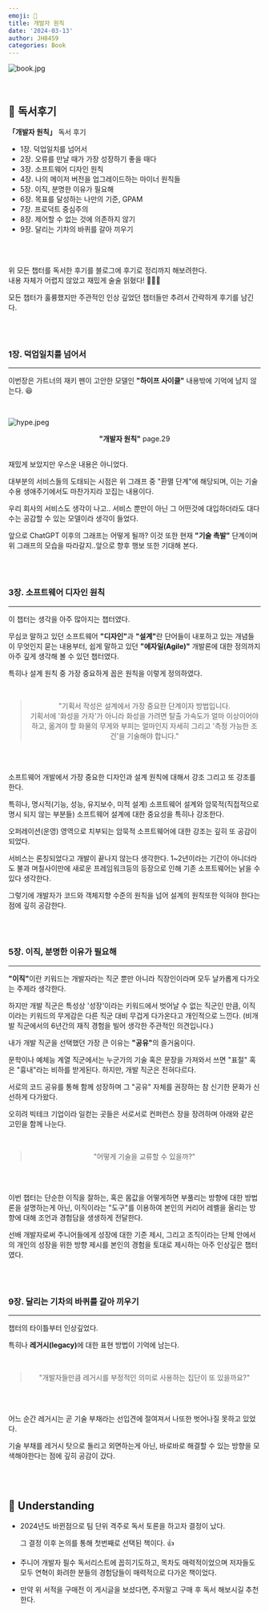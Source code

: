 ```yaml
---
emoji: 📖
title: 개발자 원칙
date: '2024-03-13'
author: JH8459
categories: Book
---
```


![book.jpg](book.jpg)

<br>

## 📓 독서후기

**「개발자 원칙」** 독서 후기

- 1장. 덕업일치를 넘어서
- 2장. 오류를 만날 때가 가장 성장하기 좋을 때다
- 3장. 소프트웨어 디자인 원칙
- 4장. 나의 메이저 버전을 업그레이드하는 마이너 원칙들
- 5장. 이직, 분명한 이유가 필요해
- 6장. 목표를 달성하는 나만의 기준, GPAM
- 7장. 프로덕트 중심주의
- 8장. 제어할 수 없는 것에 의존하지 않기
- 9장. 달리는 기차의 바퀴를 갈아 끼우기


<br>
<br>

위 모든 챕터를 독서한 후기를 블로그에 후기로 정리까지 해보려한다.<br>
내용 자체가 어렵지 않았고 재밌게 술술 읽혔다! 👏👏👏

모든 챕터가 훌륭했지만 주관적인 인상 깊었던 챕터들만 추려서 간략하게 후기를 남긴다.

<br>
<br>

### 1장. 덕업일치를 넘어서

---

이번장은 가트너의 재키 펜이 고안한 모델인 **"하이프 사이클"** 내용밖에 기억에 남지 않는다. 😆

<br>

![hype.jpeg](hype.jpeg)
<center><strong>"개발자 원칙"</strong> page.29</center>

<br>

재밌게 보았지만 우스운 내용은 아니었다.

대부분의 서비스들의 도태되는 시점은 위 그래프 중 "환멸 단계"에 해당되며, 이는 기술 수용 생애주기에서도 마찬가지라 꼬집는 내용이다.

우리 회사의 서비스도 생각이 나고.. 서비스 뿐만이 아닌 그 어떤것에 대입하더라도 대다수는 공감할 수 있는 모델이라 생각이 들었다.

앞으로 ChatGPT 이후의 그래프는 어떻게 될까? 이것 또한 현재 **"기술 촉발"** 단계이며 위 그래프의 모습을 따라갈지..앞으로 향후 행보 또한 기대해 본다.

<br>
<br>

### 3장. 소프트웨어 디자인 원칙

---

이 챕터는 생각을 아주 많아지는 챕터였다.

무심코 말하고 있던 소프트웨어 <strong>"디자인"</strong>과 <strong>"설계"</strong>란 단어들이 내포하고 있는 개념들이 무엇인지 묻는 내용부터, 쉽게 말하고 있던 <strong>"에자일(Agile)"</strong> 개발론에 대한 정의까지 아주 깊게 생각해 볼 수 있던 챕터였다.

특히나 설계 원칙 중 가장 중요하게 꼽은 원칙을 이렇게 정의하였다.

<br>

> <center>"기획서 작성은 설계에서 가장 중요한 단계이자 방법입니다.<br>기획서에 '화성을 가자'가 아니라 화성을 가려면 탈출 가속도가 얼마 이상이어야 하고, 옮겨야 할 화물의 무게와 부피는 얼마인지 자세히 그리고 '측정 가능한 조건'을 기술해야 합니다."</center>

<br>
<br>

소프트웨어 개발에서 가장 중요한 디자인과 설계 원칙에 대해서 강조 그리고 또 강조를 한다.

특히나, 명시적(기능, 성능, 유지보수, 미적 설계) 소프트웨어 설계와 암묵적(직접적으로 명시 되지 않는 부분들) 소프트웨어 설계에 대한 중요성을 특히나 강조한다.

오퍼레이션(운영) 영역으로 치부되는 암묵적 소프트웨어에 대한 강조는 깊히 또 공감이 되었다.

서비스는 론칭되었다고 개발이 끝나지 않는다 생각한다. 1~2년이라는 기간이 아니더라도 불과 며칠사이만에 새로운 프레임워크등의 등장으로 인해 기존 소프트웨어는 낡을 수 있다 생각한다.

그렇기에 개발자가 코드와 객체지향 수준의 원칙을 넘어 설계의 원칙또한 익혀야 한다는 점에 깊히 공감한다.

<br>
<br>

### 5장. 이직, 분명한 이유가 필요해

---

<strong>"이직"</strong>이란 키워드는 개발자라는 직군 뿐만 아니라 직장인이라며 모두 날카롭게 다가오는 주제라 생각한다.

하지만 개발 직군은 특성상 '성장'이라는 키워드에서 벗어날 수 없는 직군인 만큼, 이직이라는 키워드의 무게감은 다른 직군 대비 무겁게 다가온다고 개인적으로 느낀다. (비개발 직군에서의 6년간의 재직 경험을 빌어 생각한 주관적인 의견입니다.)

내가 개발 직군을 선택했던 가장 큰 이유는 <strong>"공유"</strong>의 즐거움이다.

문학이나 예체능 계열 직군에서는 누군가의 기술 혹은 문장을 가져와서 쓰면 "표절" 혹은 "흉내"라는 비하를 받게된다. 하지만, 개발 직군은 전혀다르다.

서로의 코드 공유를 통해 함께 성장하며 그 "공유" 자체를 권장하는 참 신기한 문화가 신선하게 다가왔다.

오히려 빅테크 기업이라 일컫는 곳들은 서로서로 컨퍼런스 장을 장려하며 아래와 같은 고민을 함께 나눈다.

<br>

> <center>"어떻게 기술을 교류할 수 있을까?"</center>

<br>
<br>

이번 챕터는 단순한 이직을 잘하는, 혹은 몸값을 어떻게하면 부풀리는 방향에 대한 방법론을 설명하는게 아닌, 이직이라는 "도구"를 이용하여 본인의 커리어 레벨을 올리는 방향에 대해 조언과 경험담을 생생하게 전달한다.

선배 개발자로써 주니어들에게 성장에 대한 기준 제시, 그리고 조직이라는 단체 안에서의 개인의 성장을 위한 방향 제시를 본인의 경험을 토대로 제시하는 아주 인상깊은 챕터였다.

<br>
<br>

### 9장. 달리는 기차의 바퀴를 갈아 끼우기

---

챕터의 타이틀부터 인상깊었다.

특히나 <strong>레거시(legacy)</strong>에 대한 표현 방법이 기억에 남는다.

<br>

> <center>"개발자들만큼 레거시를 부정적인 의미로 사용하는 집단이 또 있을까요?"</center>

<br>
<br>

어느 순간 레거시는 곧 기술 부채라는 선입견에 절여져서 나또한 벗어나질 못하고 있었다.

기술 부채를 레거시 탓으로 돌리고 외면하는게 아닌, 바로바로 해결할 수 있는 방향을 모색해야한다는 점에 깊히 공감이 갔다.

<br>
<br>

## 🤔 Understanding

- 2024년도 바뀐점으로 팀 단위 격주로 독서 토론을 하고자 결정이 났다.

  그 결정 이후 논의를 통해 첫번째로 선택된 책이다. 👍

- 주니어 개발자 필수 독서리스트에 꼽히기도하고, 목차도 매력적이었으며 저자들도 모두 연혁이 화려한 분들의 경험담들이 매력적으로 다가온 책이었다.

- 만약 위 서적을 구매전 이 게시글을 보셨다면, 주저말고 구매 후 독서 해보시길 추천한다.

<br>
<br>

